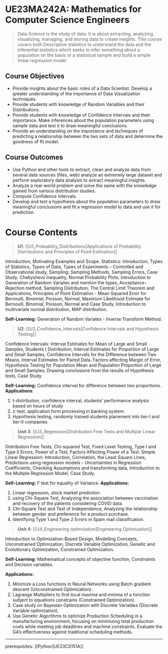 # UE23MA242A: Mathematics for Computer Science Engineers

> Data Science is the study of data. It is about extracting, analyzing, visualizing, managing, and storing data to create insights. This course covers both Descriptive statistics to understand the data and the inferential statistics which seeks to infer something about a population on the basis of a statistical sample and build a simple linear regression model.

## Course Objectives

- Provide insights about the basic roles of a Data Scientist. Develop a greater understanding of the importance of Data Visualization techniques.
- Provide students with knowledge of Random Variables and their Distributions.
- Provide students with knowledge of Confidence Intervals and their importance. Make inferences about the population parameters using sample data and test it to draw meaningful conclusions.
- Provide an understanding on the importance and techniques of predicting a relationship between the two sets of data and determine the goodness of fit model.

## Course Outcomes

- Use Python and other tools to extract, clean and analyze data from several data sources (files, web) analyze an extremely large dataset and perform exploratory data analysis to extract meaningful insights.
- Analyze a real-world problem and solve the same with the knowledge gained from various distribution studies.
- Compute Confidence Intervals.
- Develop and test a hypothesis about the population parameters to draw meaningful conclusions and fit a regression model to data and use it for prediction.

# Course Contents

> **U1**: [[U1_Probability_Distributions|Applications of Probability Distributions and Principles of Point Estimation]]

Introduction, Motivating Examples and Scope. Statistics: Introduction, Types of Statistics, Types of Data, Types of Experiments – Controlled and Observational study, Sampling: Sampling Methods, Sampling Errors, Case Study. Chebyshevs inequality, Normal Probability Plots, Introduction to Generation of Random Variates and mention the types, Acceptance-Rejection method, Sampling Distribution, The Central Limit Theorem and Applications, Principles of Point Estimation - Mean Squared Error for Bernoulli, Binomial, Poisson, Normal, Maximum Likelihood Estimate for Bernoulli, Binomial, Poisson, Normal and Case Study. Introduction to multivariate normal distribution, MAP distribution.

**Self-Learning:** Generation of Random Variates - Inverse Transform Method.​​​​​​​

> **U2**: [[U2_Confidence_Intervals|Confidence Intervals and Hypothesis Testing]]

Confidence Intervals: Interval Estimates for Mean of Large and Small Samples, Students t Distribution, Interval Estimates for Proportion of Large and Small Samples, Confidence Intervals for the Difference between Two Means, Interval Estimates for Paired Data. Factors affecting Margin of Error, Hypothesis Testing for Population Mean and Population Proportion of Large and Small Samples, Drawing conclusions from the results of Hypothesis tests, Case Study.

**Self-Learning:** Confidence interval for difference between two proportions.
**Applications**:
1. t-distribution, confidence interval, students’ performance analysis based on hours of study
2. z-test, application form processing in banking system.
3. Hypothesis testing, randomly trained students placement into tier-I and tier-II companies

>**Unit 3**: [[U3_Regression|Distribution Free Tests and Multiple Linear Regression]]

Distribution Free Tests, Chi-squared Test, Fixed Level Testing, Type I and Type II Errors, Power of a Test, Factors Affecting Power of a Test. Simple Linear Regression: Introduction, Correlation, the Least Square Lines, Predictions using regression models - Uncertainties in Regression Coefficients, Checking Assumptions and transforming data, Introduction to the Multiple Regression Model, Case Study.

**Self-Learning:** F test for equality of Variance.
**Applications:**

1. Linear regression, stock market prediction
2. using Chi-Square Test, Analyzing the association between vaccination and recovery of the patients considering COVID data.
3. Chi-Square Test and Test of Independence, Analyzing the relationship between gender and preference for a product purchase.
4. Identifying Type 1 and Type 2 Errors in Spam mail classification.

>**Unit 4**: [[U4_Engineering optimization|Engineering Optimization]]

Introduction to Optimization-Based Design, Modelling Concepts, Unconstrained Optimization, Discrete Variable Optimization, Genetic and Evolutionary Optimization, Constrained Optimization.

**Self-Learning:** Mathematical concepts of objective function, Constraints and Decision variables.

**Applications:**
1. Minimize a Loss functions in Neural Networks using Batch gradient descent (Unconstrained Optimization).
2. Lagrange Multipliers to find local maxima and minima of a function subject to equations constrains (Constrained Optimization).
3. Case study on Bayesian Optimization with Discrete Variables (Discrete Variable optimization).
4. Use Genetic Algorithms to optimize Production Scheduling in a manufacturing environment, focusing on minimizing total production costs while meeting job deadlines and machine constraints. Evaluate the GA’s effectiveness against traditional scheduling methods.

---

prerequisites: [[Python|UE23CS151A]]